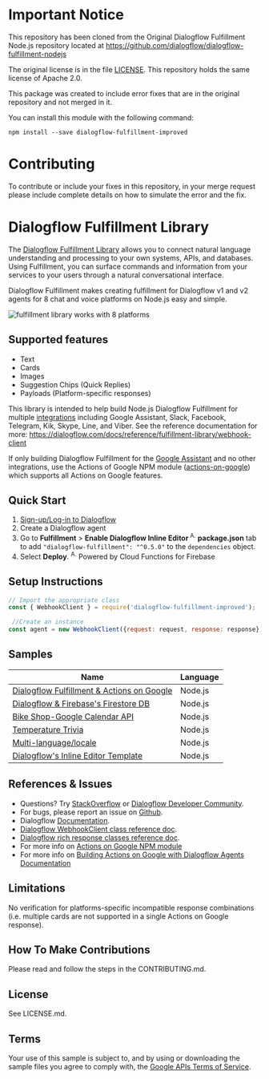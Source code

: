 # Important Notice
This repository has been cloned from the Original Dialogflow Fulfillment Node.js repository located at https://github.com/dialogflow/dialogflow-fulfillment-nodejs

The original license is in the file [LICENSE](./LICENSE). This repository holds the same license of Apache 2.0.

This package was created to include error fixes that are in the original repository and not merged in it.

You can install this module with the following command:
```
npm install --save dialogflow-fulfillment-improved
```
# Contributing
To contribute or include your fixes in this repository, in your merge request please include complete details on how to simulate the error and the fix. 


# Dialogflow Fulfillment Library
The [Dialogflow Fulfillment Library](https://dialogflow.com/docs/fulfillment) allows you to connect natural language understanding and processing to your own systems, APIs, and databases. Using Fulfillment, you can surface commands and information from your services to your users through a natural conversational interface.

Dialogflow Fulfillment makes creating fulfillment for Dialogflow v1 and v2 agents for 8 chat and voice platforms on Node.js easy and simple.

![fulfillment library works with 8 platforms](https://raw.githubusercontent.com/aybhalala/dialogflow-fulfillment-improved/master/dialogflow-fulfillment-graphic.png "Dialogflow's fulfillment library works with 8 platforms")

## Supported features
+ Text
+ Cards
+ Images
+ Suggestion Chips (Quick Replies)
+ Payloads (Platform-specific responses)

This library is intended to help build Node.js Dialogflow Fulfillment for multiple [integrations](https://dialogflow.com/docs/integrations/) including Google Assistant, Slack, Facebook, Telegram, Kik, Skype, Line, and Viber. See the reference documentation for more: https://dialogflow.com/docs/reference/fulfillment-library/webhook-client

If only building Dialogflow Fulfillment for the [Google Assistant](https://dialogflow.com/docs/integrations/google-assistant) and no other integrations, use the Actions of Google NPM module ([actions-on-google](https://www.npmjs.com/package/actions-on-google)) which supports all Actions on Google features.

## Quick Start
1. [Sign-up/Log-in to Dialogflow](https://console.dialogflow.com/api-client/#/login)
2. Create a Dialogflow agent
3. Go to **Fulfillment** > **Enable Dialogflow Inline Editor**<sup> A.</sup > **package.json** tab to add `"dialogflow-fulfillment": "^0.5.0"` to the `dependencies` object.
4. Select **Deploy**.
  <sup>A.</sup> Powered by Cloud Functions for Firebase

## Setup Instructions
```javascript
// Import the appropriate class
const { WebhookClient } = require('dialogflow-fulfillment-improved');

 //Create an instance
const agent = new WebhookClient({request: request, response: response});
```
## Samples
| Name                                 | Language                         |
| ------------------------------------ |:---------------------------------|
| [Dialogflow Fulfillment & Actions on Google](https://github.com/dialogflow/fulfillment-actions-library-nodejs) | Node.js |
| [Dialogflow & Firebase's Firestore DB](https://github.com/dialogflow/fulfillment-firestore-nodejs) | Node.js |
| [Bike Shop-Google Calendar API](https://github.com/dialogflow/fulfillment-bike-shop-nodejs)| Node.js|
| [Temperature Trivia](https://github.com/dialogflow/fulfillment-temperature-converter-nodejs) | Node.js |
| [Multi-language/locale](https://github.com/dialogflow/fulfillment-multi-locale-nodejs)| Node.js |
| [Dialogflow's Inline Editor Template](https://github.com/dialogflow/fulfillment-webhook-nodejs)| Node.js |

## References & Issues
+ Questions? Try [StackOverflow](https://stackoverflow.com/questions/tagged/dialogflow) or [Dialogflow Developer Community](https://plus.google.com/communities/103318168784860581977).
+ For bugs, please report an issue on [Github](https://github.com/aybhalala/dialogflow-fulfillment--improved/issues).
+ Dialogflow [Documentation](https://docs.dialogflow.com).
+ [Dialogflow WebhookClient class reference doc](https://dialogflow.com/docs/reference/fulfillment-library/webhook-client).
+ [Dialogflow rich response classes reference doc](https://dialogflow.com/docs/reference/fulfillment-library/rich-responses).
+ For more info on [Actions on Google NPM module](https://github.com/actions-on-google/actions-on-google-nodejs)
+ For more info on [Building Actions on Google with Dialogflow Agents Documentation](https://developers.google.com/actions/dialogflow/)

## Limitations
No verification for platforms-specific incompatible response combinations (i.e. multiple cards are not supported in a single Actions on Google response).

## How To Make Contributions
Please read and follow the steps in the CONTRIBUTING.md.

## License
See LICENSE.md.

## Terms
Your use of this sample is subject to, and by using or downloading the sample files you agree to comply with, the [Google APIs Terms of Service](https://developers.google.com/terms/).
